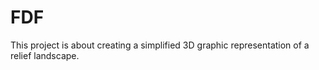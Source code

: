 # FDF

This project is about creating a simplified 3D graphic representation of a relief landscape.

